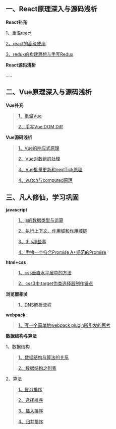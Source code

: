 ## 一、React原理深入与源码浅析

**React补充**

[1、重温react](https://github.com/xiaoliuing/blog/issues/1)

[2、react的高级使用](https://github.com/xiaoliuing/blog/issues/2)

[3、redux的构建思想与手写Redux](https://github.com/xiaoliuing/blog/issues/5)

**React源码浅析**

.....


## 二、Vue原理深入与源码浅析

**Vue补充**

> [1、重温Vue](https://github.com/xiaoliuing/blog/issues/3)
> 
>[2、手写Vue DOM Diff](https://github.com/xiaoliuing/blog/issues/4)

**Vue源码浅析**

> [1、Vue的响应式原理](https://github.com/xiaoliuing/blog/issues/16)
>
> [2、Vue对数组的处理](https://github.com/xiaoliuing/blog/issues/20)
> 
> [3、Vue批量更新和nextTick原理 ](https://github.com/xiaoliuing/blog/issues/21)
>
>[4、watch与computed原理](https://github.com/xiaoliuing/blog/issues/22)

## 三、凡人修仙，学习巩固

**javascript**

> [1、js的数据类型与运算](https://github.com/xiaoliuing/blog/issues/7)
> 
> [2、执行上下文、作用域和作用域链](https://github.com/xiaoliuing/blog/issues/8)
> 
> [3、this那些事](https://github.com/xiaoliuing/blog/issues/18)
> 
> [4、手撸一个符合Promise A+规范的Promise](https://github.com/xiaoliuing/blog/issues/19)

**html+css**

> [1、css垂直水平居中的方法](https://github.com/xiaoliuing/blog/issues/12)

> [2、css3中:target伪类选择器制作锚点](https://github.com/xiaoliuing/blog/issues/15)


**浏览器相关**

>[1、DNS解析流程](https://github.com/xiaoliuing/blog/issues/17)
>
>

**webpack**

> [1、写一个简单地webpack plugin所引发的思考](https://github.com/xiaoliuing/blog/issues/23)

**数据结构与算法**

1、数据结构

> [1、数据结构与算法的关系](https://github.com/xiaoliuing/blog/issues/6)
> 
> [2、数据结构之列表](https://github.com/xiaoliuing/blog/issues/9)

2、算法

> [1、冒泡排序](https://github.com/xiaoliuing/blog/issues/10)
> 
> [2、选择排序](https://github.com/xiaoliuing/blog/issues/11)
> 
> [3、插入排序](https://github.com/xiaoliuing/blog/issues/13)
> 
> [4、归并排序](https://github.com/xiaoliuing/blog/issues/14)
